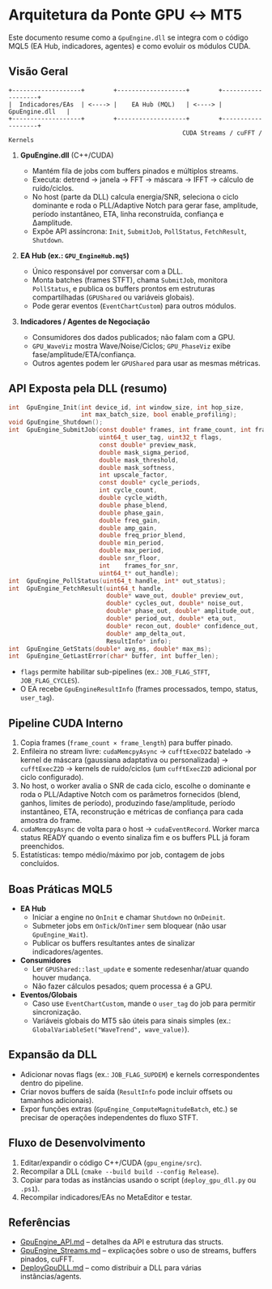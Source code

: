 # Arquitetura da Ponte GPU ↔ MT5

Este documento resume como a `GpuEngine.dll` se integra com o código MQL5 (EA Hub,
indicadores, agentes) e como evoluir os módulos CUDA.

## Visão Geral

```
+-------------------+        +-------------------+        +-------------------+
|  Indicadores/EAs  | <----> |    EA Hub (MQL)   | <----> |   GpuEngine.dll   |
+-------------------+        +-------------------+        +-------------------+
                                                CUDA Streams / cuFFT / Kernels
```

1. **GpuEngine.dll** (C++/CUDA)
   - Mantém fila de jobs com buffers pinados e múltiplos streams.
   - Executa: detrend → janela → FFT → máscara → IFFT → cálculo de ruído/ciclos.
   - No host (parte da DLL) calcula energia/SNR, seleciona o ciclo dominante e roda o PLL/Adaptive Notch para gerar fase, amplitude, período instantâneo, ETA, linha reconstruída, confiança e Δamplitude.
   - Expõe API assíncrona: `Init`, `SubmitJob`, `PollStatus`, `FetchResult`, `Shutdown`.

2. **EA Hub (ex.: `GPU_EngineHub.mq5`)**
   - Único responsável por conversar com a DLL.
   - Monta batches (frames STFT), chama `SubmitJob`, monitora `PollStatus`, e publica os
     buffers prontos em estruturas compartilhadas (`GPUShared` ou variáveis globais).
   - Pode gerar eventos (`EventChartCustom`) para outros módulos.

3. **Indicadores / Agentes de Negociação**
   - Consumidores dos dados publicados; não falam com a GPU.
   - `GPU_WaveViz` mostra Wave/Noise/Ciclos; `GPU_PhaseViz` exibe fase/amplitude/ETA/confiança.
   - Outros agentes podem ler `GPUShared` para usar as mesmas métricas.

## API Exposta pela DLL (resumo)

```c
int  GpuEngine_Init(int device_id, int window_size, int hop_size,
                    int max_batch_size, bool enable_profiling);
void GpuEngine_Shutdown();
int  GpuEngine_SubmitJob(const double* frames, int frame_count, int frame_length,
                         uint64_t user_tag, uint32_t flags,
                         const double* preview_mask,
                         double mask_sigma_period,
                         double mask_threshold,
                         double mask_softness,
                         int upscale_factor,
                         const double* cycle_periods,
                         int cycle_count,
                         double cycle_width,
                         double phase_blend,
                         double phase_gain,
                         double freq_gain,
                         double amp_gain,
                         double freq_prior_blend,
                         double min_period,
                         double max_period,
                         double snr_floor,
                         int    frames_for_snr,
                         uint64_t* out_handle);
int  GpuEngine_PollStatus(uint64_t handle, int* out_status);
int  GpuEngine_FetchResult(uint64_t handle,
                           double* wave_out, double* preview_out,
                           double* cycles_out, double* noise_out,
                           double* phase_out, double* amplitude_out,
                           double* period_out, double* eta_out,
                           double* recon_out, double* confidence_out,
                           double* amp_delta_out,
                           ResultInfo* info);
int  GpuEngine_GetStats(double* avg_ms, double* max_ms);
int  GpuEngine_GetLastError(char* buffer, int buffer_len);
```
- `flags` permite habilitar sub-pipelines (ex.: `JOB_FLAG_STFT`, `JOB_FLAG_CYCLES`).
- O EA recebe `GpuEngineResultInfo` (frames processados, tempo, status, `user_tag`).

## Pipeline CUDA Interno

1. Copia frames (`frame_count × frame_length`) para buffer pinado.
2. Enfileira no stream livre: `cudaMemcpyAsync` → `cufftExecD2Z` batelado → kernel de máscara
   (gaussiana adaptativa ou personalizada) → `cufftExecZ2D` → kernels de ruído/ciclos (um
   `cufftExecZ2D` adicional por ciclo configurado).
3. No host, o worker avalia o SNR de cada ciclo, escolhe o dominante e roda o PLL/Adaptive Notch
   com os parâmetros fornecidos (blend, ganhos, limites de período), produzindo fase/amplitude,
   período instantâneo, ETA, reconstrução e métricas de confiança para cada amostra do frame.
4. `cudaMemcpyAsync` de volta para o host → `cudaEventRecord`. Worker marca status READY quando
   o evento sinaliza fim e os buffers PLL já foram preenchidos.
5. Estatísticas: tempo médio/máximo por job, contagem de jobs concluídos.

## Boas Práticas MQL5

- **EA Hub**
  - Iniciar a engine no `OnInit` e chamar `Shutdown` no `OnDeinit`.
  - Submeter jobs em `OnTick`/`OnTimer` sem bloquear (não usar `GpuEngine_Wait`).
  - Publicar os buffers resultantes antes de sinalizar indicadores/agentes.
- **Consumidores**
  - Ler `GPUShared::last_update` e somente redesenhar/atuar quando houver mudança.
  - Não fazer cálculos pesados; quem processa é a GPU.
- **Eventos/Globais**
  - Caso use `EventChartCustom`, mande o `user_tag` do job para permitir sincronização.
  - Variáveis globais do MT5 são úteis para sinais simples (ex.: `GlobalVariableSet("WaveTrend", wave_value)`).

## Expansão da DLL

- Adicionar novas flags (ex.: `JOB_FLAG_SUPDEM`) e kernels correspondentes dentro do pipeline.
- Criar novos buffers de saída (`ResultInfo` pode incluir offsets ou tamanhos adicionais).
- Expor funções extras (`GpuEngine_ComputeMagnitudeBatch`, etc.) se precisar de operações
  independentes do fluxo STFT.

## Fluxo de Desenvolvimento

1. Editar/expandir o código C++/CUDA (`gpu_engine/src`).
2. Recompilar a DLL (`cmake --build build --config Release`).
3. Copiar para todas as instâncias usando o script (`deploy_gpu_dll.py` ou `.ps1`).
4. Recompilar indicadores/EAs no MetaEditor e testar.

## Referências
- [GpuEngine_API.md](GpuEngine_API.md) – detalhes da API e estrutura das structs.
- [GpuEngine_Streams.md](GpuEngine_Streams.md) – explicações sobre o uso de streams, buffers pinados, cuFFT.
- [DeployGpuDLL.md](DeployGpuDLL.md) – como distribuir a DLL para várias instâncias/agents.
